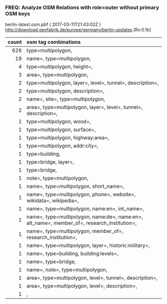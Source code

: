  
### FREQ: Analyze OSM Relations with role=outer without primary OSM keys 
berlin-latest.osm.pbf ( 2017-03-11T21:43:02Z ) http://download.geofabrik.de/europe/germany/berlin-updates [Rv:0.1b]
 
|  count  |  osm tag combinations 
|  -----: | :---------------------------
|    626  |  type=multipolygon, 
|     19  |  name=, type=multipolygon, 
|      4  |  type=multipolygon, height=, 
|      3  |  area=, type=multipolygon, 
|      2  |  type=multipolygon, layer=, level=, tunnel=, description=, 
|      2  |  type=multipolygon, description=, 
|      2  |  name=, site=, type=multipolygon, 
|      2  |  area=, type=multipolygon, layer=, level=, tunnel=, description=, 
|      1  |  type=multipolygon, wood=, 
|      1  |  type=multipolygon, surface=, 
|      1  |  type=multipolygon, highway:area=, 
|      1  |  type=multipolygon, addr:city=, 
|      1  |  type=building, 
|      1  |  type=bridge, layer=, 
|      1  |  type=bridge, 
|      1  |  note=, type=multipolygon, 
|      1  |  name=, type=multipolygon, short_name=, 
|      1  |  name=, type=multipolygon, phone=, website=, wikidata=, wikipedia=, 
|      1  |  name=, type=multipolygon, name:en=, int_name=, 
|      1  |  name=, type=multipolygon, name:de=, name:en=, alt_name=, member_of=, research_institution=, 
|      1  |  name=, type=multipolygon, member_of=, research_institution=, 
|      1  |  name=, type=multipolygon, layer=, historic:military=, 
|      1  |  name=, type=building, building:levels=, 
|      1  |  name=, type=bridge, 
|      1  |  name=, note=, type=multipolygon, 
|      1  |  area=, type=multipolygon, level=, tunnel=, description=, 
|      1  |  area=, type=multipolygon, level=, description=, 
|      1  |  , 
 
